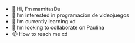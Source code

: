 - 👋 Hi, I’m mamitasDu 
- 👀 I’m interested in programación de videojuegos 
- 🌱 I’m currently learning xd
- 💞️ I’m looking to collaborate on Paulina 
- 📫 How to reach me xd

<!---
mamitasDu/mamitasDu is a ✨ special ✨ repository because its `README.md` (this file) appears on your GitHub profile.
You can click the Preview link to take a look at your changes.
--->
